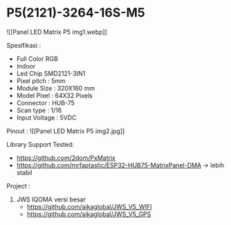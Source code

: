 # P5(2121)-3264-16S-M5
![[Panel LED Matrix P5 img1.webp]]

Spesifikasi :
- Full Color RGB
- Indoor
- Led Chip SMD2121-3IN1
- Pixel pitch : 5mm
- Module Size : 320X160 mm
- Model Pixel : 64X32 Pixels
- Connector : HUB-75
- Scan type : 1/16
- Input Voltage : 5VDC

Pinout :
![[Panel LED Matrix P5 img2.jpg]]

Library Support Tested:
- https://github.com/2dom/PxMatrix
- https://github.com/mrfaptastic/ESP32-HUB75-MatrixPanel-DMA -> lebih stabil

Project :
1. JWS IQOMA versi besar
	- https://github.com/aikaglobal/JWS_V5_WIFI
	- https://github.com/aikaglobal/JWS_V5_GPS